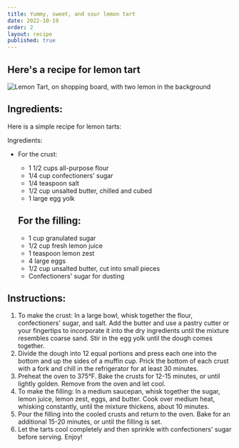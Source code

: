 ```yaml
---
title: Yummy, sweet, and sour lemon tart
date: 2022-10-19
order: 2
layout: recipe
published: true
---
```

## H﻿ere's a recipe for lemon tart

![Lemon Tart, on shopping board, with two lemon in the background](../uploads/dall·e-2023-02-10-15.18.08-give-me-a-professional-photograph-for-a-lemon-tart-segment-for-a-dessert-cookbook.png)

## Ingredients:

Here is a simple recipe for lemon tarts:

Ingredients:

* For the crust:

  * 1 1/2 cups all-purpose flour
  * 1/4 cup confectioners' sugar
  * 1/4 teaspoon salt
  * 1/2 cup unsalted butter, chilled and cubed
  * 1 large egg yolk

  ## For the filling:

  * 1 cup granulated sugar
  * 1/2 cup fresh lemon juice
  * 1 teaspoon lemon zest
  * 4 large eggs
  * 1/2 cup unsalted butter, cut into small pieces
  * Confectioners' sugar for dusting

## Instructions:

1. To make the crust: In a large bowl, whisk together the flour, confectioners' sugar, and salt. Add the butter and use a pastry cutter or your fingertips to incorporate it into the dry ingredients until the mixture resembles coarse sand. Stir in the egg yolk until the dough comes together.
2. Divide the dough into 12 equal portions and press each one into the bottom and up the sides of a muffin cup. Prick the bottom of each crust with a fork and chill in the refrigerator for at least 30 minutes.
3. Preheat the oven to 375°F. Bake the crusts for 12-15 minutes, or until lightly golden. Remove from the oven and let cool.
4. To make the filling: In a medium saucepan, whisk together the sugar, lemon juice, lemon zest, eggs, and butter. Cook over medium heat, whisking constantly, until the mixture thickens, about 10 minutes.
5. Pour the filling into the cooled crusts and return to the oven. Bake for an additional 15-20 minutes, or until the filling is set.
6. Let the tarts cool completely and then sprinkle with confectioners' sugar before serving. Enjoy!